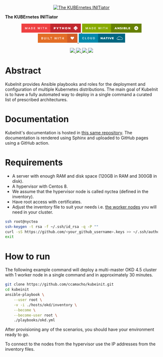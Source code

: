 <p style="text-align: center" align="center">
    <a href="https://www.kubeinit.com"><img src="https://raw.githubusercontent.com/ccamacho/kubeinit/master/images/logo.svg?sanitize=true" alt="The KUBErnetes INITiator"/></a>
</p>

**The KUBErnetes INITiator**

<p style="text-align: center" align="center">
    <a href="https://www.python.org"><img height="30px" src="https://raw.githubusercontent.com/pystol/pystol-docs/master/assets/badges/made-with-python.svg?sanitize=true"/> </a>
    <a href="https://www.ansible.com"><img height="30px" src="https://raw.githubusercontent.com/pystol/pystol-docs/master/assets/badges/made-with-ansible.svg?sanitize=true"/> </a>
    <a href="https://www.kubeinit.com"><img height="30px" src="https://raw.githubusercontent.com/pystol/pystol-docs/master/assets/badges/made-with-love.svg?sanitize=true"/> </a>
    <a href="https://www.kubeinit.com"><img height="30px" src="https://raw.githubusercontent.com/pystol/pystol-docs/master/assets/badges/cloud-native.svg?sanitize=true"/> </a>
</p>

<p style="text-align: center" align="center">
    <a href="https://github.com/ccamacho/kubeinit/actions?workflow=linters"><img height="20px" src="https://github.com/ccamacho/kubeinit/workflows/linters/badge.svg?event=push"/> </a>
    <a href="https://github.com/ccamacho/kubeinit/actions?workflow=docs_build"><img height="20px" src="https://github.com/ccamacho/kubeinit/workflows/docs_build/badge.svg?event=push"/> </a>
    <a href="https://github.com/ccamacho/kubeinit/actions?workflow=molecule"><img height="20px" src="https://github.com/ccamacho/kubeinit/workflows/molecule/badge.svg?event=push"/> </a>
    <a href="https://opensource.org/licenses/Apache-2.0"><img height="20px" src="https://img.shields.io/badge/License-Apache%202.0-blue.svg"/> </a>
</p>

# Abstract

KubeInit provides Ansible playbooks and roles for the deployment and configuration of multiple Kubernetes distributions.
The main goal of KubeInit is to have a fully automated way to deploy in a single command a curated list of
prescribed architectures.

# Documentation

KubeInit's documentation is hosted in [this same repository](https://ccamacho.github.io/kubeinit/).
The documentation is rendered using Sphinx and uploaded to GitHub pages using a GitHub action.

# Requirements

* A server with enough RAM and disk space (120GB in RAM and 300GB in disk).
* A hypervisor with Centos 8.
* We assume that the hypervisor node is called nyctea (defined in the inventory).
* Have root access with certificates.
* Adjust the inventory file to suit your needs i.e. [the worker nodes](https://github.com/ccamacho/kubeinit/blob/master/kubeinit/hosts/okd/inventory#L66)
 you will need in your cluster.

```bash
ssh root@nyctea
ssh-keygen -t rsa -f ~/.ssh/id_rsa -q -P ""
curl -sS https://github.com/<your_github_username>.keys >> ~/.ssh/authorized_keys
exit
```

# How to run

The following example command will deploy a multi-master OKD 4.5 cluster with 1 worker node
in a single command and in approximately 30 minutes.

```bash
git clone https://github.com/ccamacho/kubeinit.git
cd kubeinit
ansible-playbook \
    --user root \
    -v -i ./hosts/okd/inventory \
    --become \
    --become-user root \
    ./playbooks/okd.yml
```

After provisioning any of the scenarios, you should have your environment ready to go.

To connect to the nodes from the hypervisor use the IP addresses from the inventory files.
